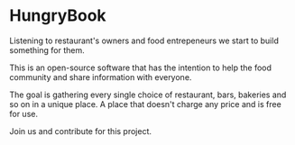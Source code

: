 # HungryBook

Listening to restaurant's owners and food entrepeneurs we start to build something for them.

This is an open-source software that has the intention to help the food community and share information with everyone.

The goal is gathering every single choice of restaurant, bars, bakeries and so on in a unique place. A place that doesn't charge any price and is free for use.

Join us and contribute for this project.
